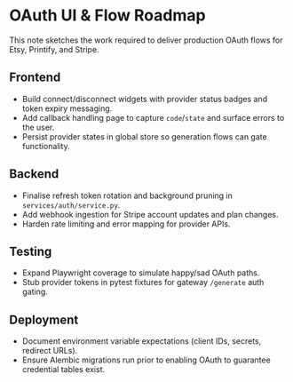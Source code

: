 # OAuth UI & Flow Roadmap

This note sketches the work required to deliver production OAuth flows for Etsy, Printify, and Stripe.

## Frontend
- Build connect/disconnect widgets with provider status badges and token expiry messaging.
- Add callback handling page to capture `code`/`state` and surface errors to the user.
- Persist provider states in global store so generation flows can gate functionality.

## Backend
- Finalise refresh token rotation and background pruning in `services/auth/service.py`.
- Add webhook ingestion for Stripe account updates and plan changes.
- Harden rate limiting and error mapping for provider APIs.

## Testing
- Expand Playwright coverage to simulate happy/sad OAuth paths.
- Stub provider tokens in pytest fixtures for gateway `/generate` auth gating.

## Deployment
- Document environment variable expectations (client IDs, secrets, redirect URLs).
- Ensure Alembic migrations run prior to enabling OAuth to guarantee credential tables exist.

